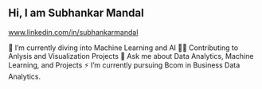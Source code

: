 ## Hi, I am Subhankar Mandal
www.linkedin.com/in/subhankarmandal




🌱 I’m currently diving into Machine Learning and AI
🧑‍💻 Contributing to Anlysis and Visualization Projects
💬 Ask me about Data Analytics, Machine Learning, and Projects
⚡ I’m currently pursuing Bcom in Business Data Analytics.

<!--
**subhankar027/subhankar027** is a ✨ _special_ ✨ repository because its `README.md` (this file) appears on your GitHub profile.

Here are some ideas to get you started:

- 🔭 I’m currently working on ...
- 
- 👯 I’m looking to collaborate on ...
- 🤔 I’m looking for help with ...
- 💬 Ask me about ...
- 📫 How to reach me: ...
- 😄 Pronouns: ...
-  Fun fact: ...
-->
